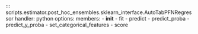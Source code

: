 ::: scripts.estimator.post_hoc_ensembles.sklearn_interface.AutoTabPFNRegressor
    handler: python
    options:
      members:
        - __init__
        - fit
        - predict
        - predict_proba
        - predict_y_proba
        - set_categorical_features
        - score